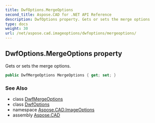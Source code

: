 ```yaml
---
title: DwfOptions.MergeOptions
second_title: Aspose.CAD for .NET API Reference
description: DwfOptions property. Gets or sets the merge options
type: docs
weight: 30
url: /net/aspose.cad.imageoptions/dwfoptions/mergeoptions/
---
```

## DwfOptions.MergeOptions property

Gets or sets the merge options.

```csharp
public DwfMergeOptions MergeOptions { get; set; }
```

### See Also

* class [DwfMergeOptions](../../../aspose.cad.fileformats.dwf/dwfmergeoptions/)
* class [DwfOptions](../)
* namespace [Aspose.CAD.ImageOptions](../../dwfoptions/)
* assembly [Aspose.CAD](../../../)


